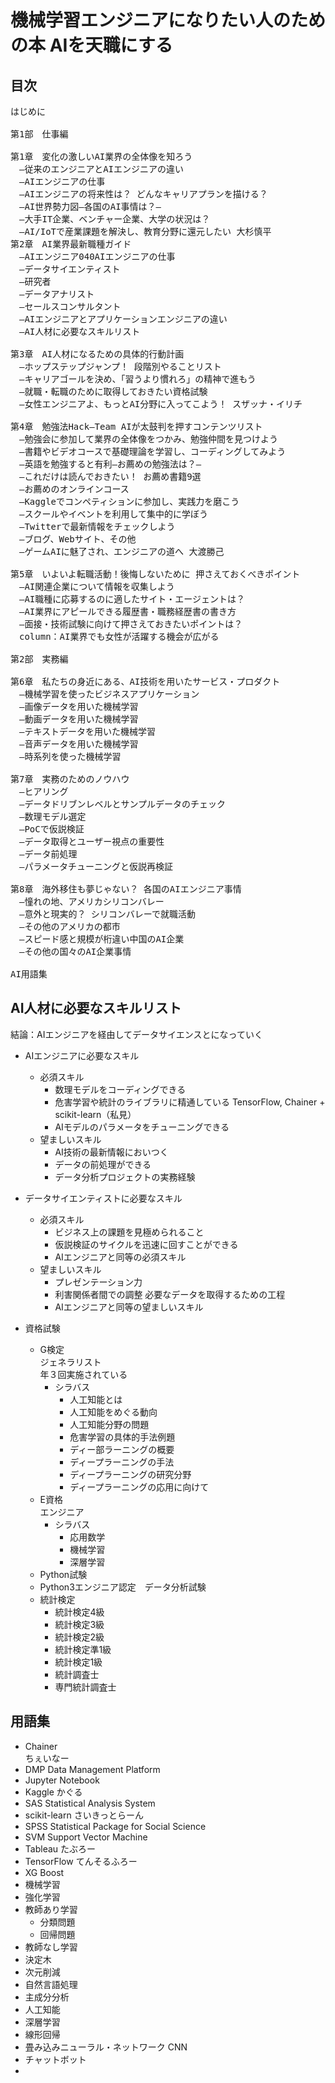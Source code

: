 # 機械学習エンジニアになりたい人のための本 AIを天職にする

## 目次
<pre>
はじめに

第1部　仕事編

第1章　変化の激しいAI業界の全体像を知ろう
　―従来のエンジニアとAIエンジニアの違い
　―AIエンジニアの仕事
　―AIエンジニアの将来性は？ どんなキャリアプランを描ける？
　―AI世界勢力図―各国のAI事情は？―
　―大手IT企業、ベンチャー企業、大学の状況は？
　―AI/IoTで産業課題を解決し、教育分野に還元したい 大杉慎平
第2章　AI業界最新職種ガイド
　―AIエンジニア040AIエンジニアの仕事
　―データサイエンティスト
　―研究者
　―データアナリスト
　―セールスコンサルタント
　―AIエンジニアとアプリケーションエンジニアの違い
　―AI人材に必要なスキルリスト

第3章　AI人材になるための具体的行動計画
　―ホップステップジャンプ！ 段階別やることリスト
　―キャリアゴールを決め、「習うより慣れろ」の精神で進もう
　―就職・転職のために取得しておきたい資格試験
　―女性エンジニアよ、もっとAI分野に入ってこよう！ スザッナ・イリチ

第4章　勉強法Hack―Team AIが太鼓判を押すコンテンツリスト
　―勉強会に参加して業界の全体像をつかみ、勉強仲間を見つけよう
　―書籍やビデオコースで基礎理論を学習し、コーディングしてみよう
　―英語を勉強すると有利―お薦めの勉強法は？―
　―これだけは読んでおきたい！ お薦め書籍9選
　―お薦めのオンラインコース
　―Kaggleでコンペティションに参加し、実践力を磨こう
　―スクールやイベントを利用して集中的に学ぼう
　―Twitterで最新情報をチェックしよう
　―ブログ、Webサイト、その他
　―ゲームAIに魅了され、エンジニアの道へ 大渡勝己

第5章　いよいよ転職活動！後悔しないために 押さえておくべきポイント
　―AI関連企業について情報を収集しよう
　―AI職種に応募するのに適したサイト・エージェントは？
　―AI業界にアピールできる履歴書・職務経歴書の書き方
　―面接・技術試験に向けて押さえておきたいポイントは？
　column：AI業界でも女性が活躍する機会が広がる

第2部　実務編

第6章　私たちの身近にある、AI技術を用いたサービス・プロダクト
　―機械学習を使ったビジネスアプリケーション
　―画像データを用いた機械学習
　―動画データを用いた機械学習
　―テキストデータを用いた機械学習
　―音声データを用いた機械学習
　―時系列を使った機械学習

第7章　実務のためのノウハウ
　―ヒアリング
　―データドリブンレベルとサンプルデータのチェック
　―数理モデル選定
　―PoCで仮説検証
　―データ取得とユーザー視点の重要性
　―データ前処理
　―パラメータチューニングと仮説再検証

第8章　海外移住も夢じゃない？ 各国のAIエンジニア事情
　―憧れの地、アメリカシリコンバレー
　―意外と現実的？ シリコンバレーで就職活動
　―その他のアメリカの都市
　―スピード感と規模が桁違い中国のAI企業
　―その他の国々のAI企業事情

AI用語集
</pre>

## AI人材に必要なスキルリスト

  結論：AIエンジニアを経由してデータサイエンスとになっていく

  - AIエンジニアに必要なスキル
    - 必須スキル
      - 数理モデルをコーディングできる
      - 危害学習や統計のライブラリに精通している
        TensorFlow, Chainer + scikit-learn（私見）
      - AIモデルのパラメータをチューニングできる
    - 望ましいスキル
      - AI技術の最新情報においつく
      - データの前処理ができる
      - データ分析プロジェクトの実務経験
  -  データサイエンティストに必要なスキル
     - 必須スキル
       - ビジネス上の課題を見極められること
       - 仮説検証のサイクルを迅速に回すことができる
       - AIエンジニアと同等の必須スキル
     - 望ましいスキル
       - プレゼンテーション力
       - 利害関係者間での調整
         必要なデータを取得するための工程
       - AIエンジニアと同等の望ましいスキル
    
  - 資格試験
    - G検定  
      ジェネラリスト  
      年３回実施されている  
      - シラバス
        - 人工知能とは
        - 人工知能をめぐる動向
        - 人工知能分野の問題
        - 危害学習の具体的手法例題
        - ディー部ラーニングの概要
        - ディープラーニングの手法
        - ディープラーニングの研究分野
        - ディープラーニングの応用に向けて
    - E資格  
      エンジニア  
      - シラバス
        - 応用数学
        - 機械学習
        - 深層学習
    - Python試験
    - Python3エンジニア認定　データ分析試験
    - 統計検定
      - 統計検定4級
      - 統計検定3級
      - 統計検定2級
      - 統計検定準1級
      - 統計検定1級
      - 統計調査士
      - 専門統計調査士
## 用語集
  - Chainer  
    ちぇいなー
  - DMP
    Data Management Platform
  - Jupyter Notebook
  - Kaggle
    かぐる
  - SAS
    Statistical Analysis System
  - scikit-learn
    さいきっとらーん
  - SPSS
    Statistical Package for Social Science
  - SVM
    Support Vector Machine
  - Tableau
    たぶろー
  - TensorFlow
    てんそるふろー
  - XG Boost
  - 機械学習
  - 強化学習
  - 教師あり学習
    - 分類問題
    - 回帰問題
  - 教師なし学習
  - 決定木
  - 次元削減
  - 自然言語処理
  - 主成分分析
  - 人工知能
  - 深層学習
  - 線形回帰
  - 畳み込みニューラル・ネットワーク
    CNN
  - チャットボット
  - 

    


